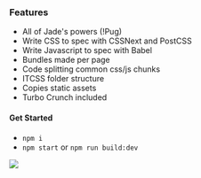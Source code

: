 ### Features
- All of Jade's powers (!Pug)
- Write CSS to spec with CSSNext and PostCSS
- Write Javascript to spec with Babel
- Bundles made per page
- Code splitting common css/js chunks
- ITCSS folder structure
- Copies static assets
- Turbo Crunch included

#### Get Started
- `npm i`
- `npm start` or `npm run build:dev`

<img src="https://www.dropbox.com/s/vvqb626x2luxzwm/seed-wp4.png?raw=1"/>
